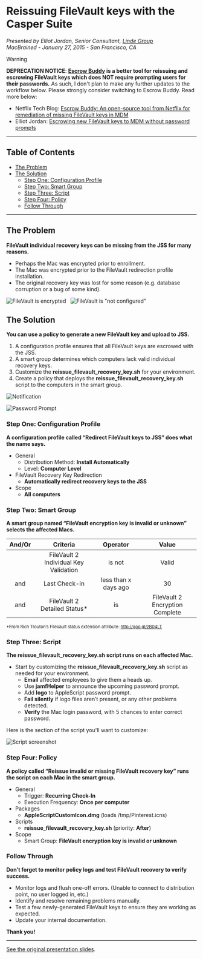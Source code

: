 # Reissuing FileVault keys with the Casper Suite <!-- omit in toc -->

_Presented by Elliot Jordan, Senior Consultant, [Linde Group](http://www.lindegroup.com)_<br />_MacBrained - January 27, 2015 - San Francisco, CA_

> [!WARNING]
> **DEPRECATION NOTICE**: **[Escrow Buddy](https://github.com/macadmins/escrow-buddy) is a better tool for reissuing and escrowing FileVault keys which does NOT require prompting users for their passwords.** As such, I don't plan to make any further updates to the workflow below. Please strongly consider switching to Escrow Buddy. Read more below:
>
> - Netflix Tech Blog: [Escrow Buddy: An open-source tool from Netflix for remediation of missing FileVault keys in MDM](https://netflixtechblog.com/escrow-buddy-an-open-source-tool-from-netflix-for-remediation-of-missing-filevault-keys-in-mdm-815aef5107cd)
> - Elliot Jordan: [Escrowing new FileVault keys to MDM without password prompts](https://www.elliotjordan.com/posts/filevault-reissue/)

---

## Table of Contents <!-- omit in toc -->

<!-- MarkdownTOC autolink=true depth=4 bracket=round -->

- [The Problem](#the-problem)
- [The Solution](#the-solution)
    - [Step One: Configuration Profile](#step-one-configuration-profile)
    - [Step Two: Smart Group](#step-two-smart-group)
    - [Step Three: Script](#step-three-script)
    - [Step Four: Policy](#step-four-policy)
    - [Follow Through](#follow-through)

<!-- /MarkdownTOC -->

---

## The Problem

__FileVault individual recovery keys can be missing from the JSS for many reasons.__

- Perhaps the Mac was encrypted prior to enrollment.
- The Mac was encrypted prior to the FileVault redirection profile installation.
- The original recovery key was lost for some reason (e.g. database corruption or a bug of some kind).

![FileVault is encrypted](images/problem1.png) &nbsp; ![FileVault is "not configured"](images/problem2.png)


## The Solution

__You can use a policy to generate a new FileVault key and upload to JSS.__

1. A configuration profile ensures that all FileVault keys are escrowed with the JSS.
2. A smart group determines which computers lack valid individual recovery keys.
3. Customize the __reissue_filevault_recovery_key.sh__ for your environment.
4. Create a policy that deploys the __reissue_filevault_recovery_key.sh__ script to the computers in the smart group.

![Notification](images/notification.png)

![Password Prompt](images/password_prompt.png)


### Step One: Configuration Profile

__A configuration profile called “Redirect FileVault keys to JSS” does what the name says.__

- General
    - Distribution Method: __Install Automatically__
    - Level: __Computer Level__
- FileVault Recovery Key Redirection
    - __Automatically redirect recovery keys to the JSS__
- Scope
    - __All computers__


### Step Two: Smart Group

__A smart group named “FileVault encryption key is invalid or unknown” selects the affected Macs.__

| And/Or |               Criteria                |       Operator       |              Value              |
| :----: | :-----------------------------------: | :------------------: | :-----------------------------: |
|        | FileVault 2 Individual Key Validation |        is not        |              Valid              |
|  and   |             Last Check-in             | less than x days ago |               30                |
|  and   |     FileVault 2 Detailed Status*      |          is          | FileVault 2 Encryption Complete |

<span style="font-size: 0.8em;">*From Rich Trouton’s FileVault status extension attribute: http://goo.gl/zB04LT</span>


### Step Three: Script

__The reissue_filevault_recovery_key.sh script runs on each affected Mac.__

- Start by customizing the __reissue_filevault_recovery_key.sh__ script as needed for your environment.
    - __Email__ affected employees to give them a heads up.
    - Use __jamfHelper__ to announce the upcoming password prompt.
    - Add __logo__ to AppleScript password prompt.
    - __Fail silently__ if logo files aren’t present, or any other problems detected.
    - __Verify__ the Mac login password, with 5 chances to enter correct password.

Here is the section of the script you'll want to customize:

![Script screenshot](images/script.png)


### Step Four: Policy

__A policy called “Reissue invalid or missing FileVault recovery key” runs the script on each Mac in the smart group.__

- General
    - Trigger: __Recurring Check-In__
    - Execution Frequency: __Once per computer__
- Packages
    - __AppleScriptCustomIcon.dmg__ (loads /tmp/Pinterest.icns)
- Scripts
    - __reissue_filevault_recovery_key.sh__ (priority: __After__)
- Scope
    - Smart Group: __FileVault encryption key is invalid or unknown__


### Follow Through

__Don’t forget to monitor policy logs and test FileVault recovery to verify success.__

- Monitor logs and flush one-off errors. (Unable to connect to distribution point, no user logged in, etc.)
- Identify and resolve remaining problems manually.
- Test a few newly-generated FileVault keys to ensure they are working as expected.
- Update your internal documentation.


__Thank you!__


---

[See the original presentation slides](https://github.com/homebysix/misc/blob/master/2015-01-27%20MacBrained%20Reissuing%20FileVault%20Keys/MacBrained%20FileVault%20Reissue%20Slides.pdf).
